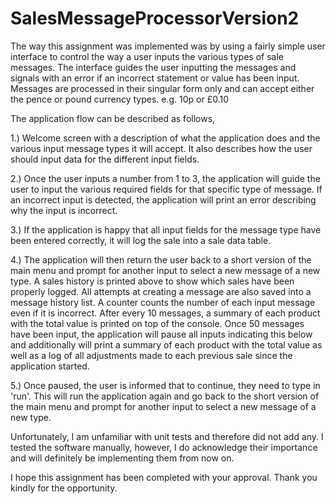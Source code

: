 # SalesMessageProcessorVersion2

The way this assignment was implemented was by using a fairly simple user interface to control the way a user inputs the various types of sale messages. The interface guides the user inputting the messages and signals with an error if an incorrect statement or value has been input. Messages are processed in their singular form only and can accept either the pence or pound currency types. e.g. 10p or £0.10

The application flow can be described as follows,

1.) Welcome screen with a description of what the application does and the various input message types it will accept. It also describes how the user should input data for the different input fields.

2.) Once the user inputs a number from 1 to 3, the application will guide the user to input the various required fields for that specific type of message. If an incorrect input is detected, the application will print an error describing why the input is incorrect.

3.) If the application is happy that all input fields for the message type have been entered correctly, it will log the sale into a sale data table.

4.) The application will then return the user back to a short version of the main menu and prompt for another input to select a new message of a new type. A sales history is printed above to show which sales have been properly logged. All attempts at creating a message are also saved into a message history list. A counter counts the number of each input message even if it is incorrect. After every 10 messages, a summary of each product with the total value is printed on top of the console. Once 50 messages have been input, the application will pause all inputs indicating this below and additionally will print a summary of each product with the total value as well as a log of all adjustments made to each previous sale since the application started. 

5.) Once paused, the user is informed that to continue, they need to type in 'run'. This will run the application again and go back to the short version of the main menu and prompt for another input to select a new message of a new type.

Unfortunately, I am unfamiliar with unit tests and therefore did not add any. I tested the software manually, however, I do acknowledge their importance and will definitely be implementing them from now on.

I hope this assignment has been completed with your approval. Thank you kindly for the opportunity.
